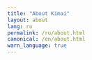 ```yaml
---
title: "About Kimai"
layout: about
lang: ru
permalink: /ru/about.html
canonical: /en/about.html
warn_language: true
---
```

